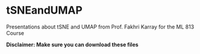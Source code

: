 # tSNEandUMAP
Presentations about tSNE and UMAP from Prof. Fakhri Karray for the ML 813 Course

**Disclaimer: Make sure you can download these files**
